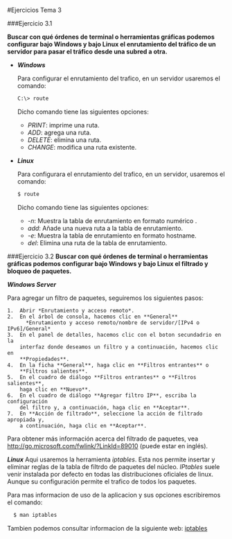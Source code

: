 #Ejercicios Tema 3

###Ejercicio 3.1

**Buscar con qué órdenes de terminal o herramientas gráficas podemos configurar bajo Windows y bajo Linux el enrutamiento del tráfico de un servidor para pasar el tráfico desde una subred a otra.**

  + ***Windows***

    Para configurar el enrutamiento del trafico, en un servidor usaremos el comando:

    ```sh
    C:\> route
    ```
    Dicho comando tiene las siguientes opciones:
      - *PRINT*: imprime una ruta.
      - *ADD*: agrega una ruta.
      - *DELETE*: elimina una ruta.
      - *CHANGE*: modifica una ruta existente.

  + ***Linux***

    Para configurara el enrutamiento del trafico, en un servidor, usaremos el comando:

    ```sh
    $ route
    ```
    Dicho comando tiene las siguientes opciones:
      - *-n*: Muestra la tabla de enrutamiento en formato numérico .
      - *add*: Añade una nueva ruta a la tabla de enrutamiento.
      - *-e*: Muestra la tabla de enrutamiento en formato hostname.
      - *del*: Elimina una ruta de la tabla de enrutamiento.

###Ejercicio 3.2
**Buscar con qué órdenes de terminal o herramientas gráficas podemos configurar bajo Windows y bajo Linux el filtrado y bloqueo de paquetes.**

  ***Windows Server***

  Para agregar un filtro de paquetes, seguiremos los siguientes pasos:

    1.  Abrir *Enrutamiento y acceso remoto*.
    2.  En el árbol de consola, hacemos clic en **General**
          *Enrutamiento y acceso remoto/nombre de servidor/[IPv4 o IPv6]/General*
    3.  En el panel de detalles, hacemos clic con el boton secundadrio en la
        interfaz donde deseamos un filtro y a continuación, hacemos clic en
        **Propiedades**.
    4.  En la ficha **General**, haga clic en **Filtros entrantes** o
        **Filtros salientes**.
    5.  En el cuadro de diálogo **Filtros entrantes** o **Filtros salientes**,
        haga clic en **Nuevo**.
    6.  En el cuadro de diálogo **Agregar filtro IP**, escriba la configuración
        del filtro y, a continuación, haga clic en **Aceptar**.
    7.  En **Acción de filtrado**, seleccione la acción de filtrado apropiada y,
        a continuación, haga clic en **Aceptar**.

  Para obtener más información acerca del filtrado de paquetes, vea http://go.microsoft.com/fwlink/?LinkId=89010 (puede estar en inglés).

  ***Linux***
  Aqui usaremos la herramienta *iptables*. Esta nos permite insertar y eliminar reglas de la tabla de filtrdo de paquetes del núcleo.
  *IPtables* suele venir instalada por defecto en todas las distribuciones oficiales de linux. Aunque su configuración permite el trafico de todos los paquetes.

  Para mas informacion de uso de la aplicacion y sus opciones escribiremos el comando:
  ```sh
    $ man iptables
  ```

  Tambien podemos consultar informacion de la siguiente web: [iptables](https://help.ubuntu.com/community/IptablesHowTo)
